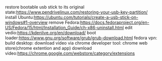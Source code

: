restore bootable usb stick to its original state:https://www.pendrivelinux.com/restoring-your-usb-key-partition/
install Ubuntu:https://ubuntu.com/tutorials/create-a-usb-stick-on-windows#1-overview
remove Fedora:https://docs.fedoraproject.org/en-US/Fedora/15/html/Installation_Guide/ch-x86-uninstall.html
edit vedio:https://kdenlive.org/en/download/
boot loader:https://www.gnu.org/software/grub/grub-download.html
fedora vpn:
build desktop:
download video via chrome developer tool:
chrome web store(chrome extention and app) download video:https://chrome.google.com/webstore/category/extensions

